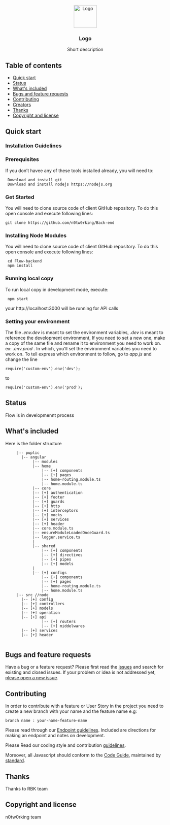 <p align="center">
  <a href="https://example.com/">
    <img src="https://via.placeholder.com/72" alt="Logo" width=72 height=72>
  </a>

  <h3 align="center">Logo</h3>

  <p align="center">
    Short description
  </p>
</p>


## Table of contents

- [Quick start](#quick-start)
- [Status](#status)
- [What's included](#whats-included)
- [Bugs and feature requests](#bugs-and-feature-requests)
- [Contributing](#contributing)
- [Creators](#creators)
- [Thanks](#thanks)
- [Copyright and license](#copyright-and-license)


## Quick start

### Installation Guidelines
### Prerequisites

If you don’t havee any of these tools installed already, you will need to:
```
 Download and install git
 Download and install nodejs https://nodejs.org
```


### Get Started
You will need to clone source code of client GitHub repository. To do this open console and execute following lines:

```shell
git clone https://github.com/n0tw0rking/Back-end
```
### Installing Node Modules
You will need to clone source code of client GitHub repository. To do this open console and execute following lines:

```
 cd Flow-backend
 npm install
```

### Running local copy
To run local copy in development mode, execute:
```
 npm start
```
your http://localhost:3000 will be running for API calls


### Setting your environment

The file _.env.dev_ is meant to set the environment variables, _.dev_ is meant to reference the development environment,
If you need to set a new one, make a copy of the same file and rename it to environment you need to work on.
ex: _.env.prod_ .
In which, you'll set the environment variables you need to work on.
To tell express which environment to follow, go to _app.js_
and change the line 
```
require('custom-env').env('dev');
```
to
 
```
require('custom-env').env('prod');
```


## Status

Flow is in developmennt process


## What's included

Here is the folder structure

```|-- app
     |-- puplic
       |-- angular 
            |-- modules
            |-- home
                |-- [+] components
                |-- [+] pages
                |-- home-routing.module.ts
                |-- home.module.ts
            |-- core
            |-- [+] authentication
            |-- [+] footer
            |-- [+] guards
            |-- [+] http
            |-- [+] interceptors
            |-- [+] mocks
            |-- [+] services
            |-- [+] header
            |-- core.module.ts
            |-- ensureModuleLoadedOnceGuard.ts
            |-- logger.service.ts
            |
            |-- shared
                |-- [+] components
                |-- [+] directives
                |-- [+] pipes
                |-- [+] models
            |
            |-- [+] configs
                |-- [+] components
                |-- [+] pages
                |-- home-routing.module.ts
                |-- home.module.ts
     |-- src //node
       |-- [+] config
       |-- [+] controllers
       |-- [+] models
       |-- [+] operation
       |-- [+] api
                |-- [+] routers
                |-- [+] middelwares
       |-- [+] services
       |-- [+] header
      
```

## Bugs and feature requests

Have a bug or a feature request? Please first read the [issues]() and search for existing and closed issues. If your problem or idea is not addressed yet, [please open a new issue]().

## Contributing

In order to contribute with a feature or User Story in the project you need to create a new branch with your name and the feature name e.g:
```text
branch name : your-name-feature-name
```

Please read through our [Endpoint guidelines](). Included are directions for making an endpoint and notes on development.

Please Read our coding style and contribution [guidelines]().

Moreover, all Javascript should conform to the [Code Guide](), maintained by [standard](https://github.com/standard/standard).


## Thanks

Thanks to RBK team

## Copyright and license

n0tw0rking team



